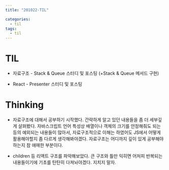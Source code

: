 ```yaml
---
title: "201022-TIL"

categories:
  - til
tags:
  - til
---
```

# TIL
 - 자료구조 - Stack & Queue 스터디 및 포스팅 (+Stack & Queue 메서드 구현)

 - React - Presenter 스터디 및 포스팅

 

# Thinking
 - 자료구조에 대해서 공부하기 시작했다. 간략하게 알고 있던 내용들을 좀 더 세부깊게 살펴봤다. 자바스크립트 언어 특성상 배열이나 객체의 크기를 안정해줘도 되는 등의 예외되는 내용들이 많아서, 자료구조적으로 이해는 하였어도 JS에서 어떻게 활용해야할지 좀 다르게 생각해봐야겠다. 자료구조는 어디까지 깊이 있게 공부해야 하는지 참 애매한 부분이다.

 - children 등 리액트 구조를 파악해보았다. 큰 구조와 틀만 익히면 어처피 반복되는 내용들이기에 기초를 탄탄히 다져놔야겠다. 지치지 말자.